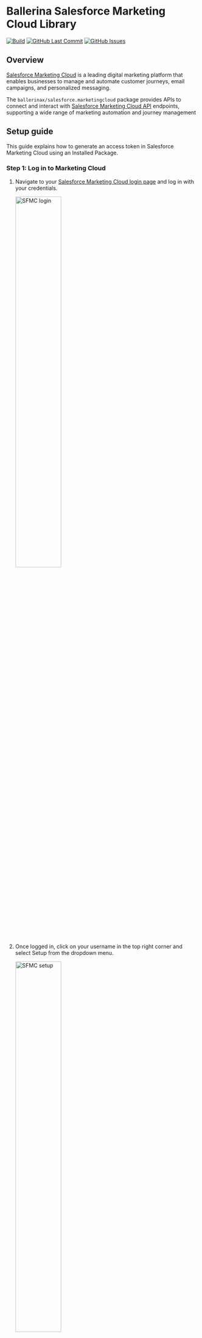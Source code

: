# Ballerina Salesforce Marketing Cloud Library

[![Build](https://github.com/ballerina-platform/module-ballerinax-salesforce.marketingcloud/actions/workflows/ci.yml/badge.svg)](https://github.com/ballerina-platform/module-ballerinax-salesforce.marketingcloud/actions/workflows/ci.yml)
[![GitHub Last Commit](https://img.shields.io/github/last-commit/ballerina-platform/module-ballerinax-salesforce.marketingcloud.svg)](https://github.com/ballerina-platform/module-ballerinax-salesforce.marketingcloud/commits/master)
[![GitHub Issues](https://img.shields.io/github/issues/ballerina-platform/ballerina-library/module/salesforce.marketingcloud.svg?label=Open%20Issues)](https://github.com/ballerina-platform/ballerina-library/labels/module%salesforce.marketingcloud)

## Overview

[Salesforce Marketing Cloud](https://www.salesforce.com/products/marketing-cloud/overview/) is a leading digital marketing platform that enables businesses to manage and automate customer journeys, email campaigns, and personalized messaging.

The `ballerinax/salesforce.marketingcloud` package provides APIs to connect and interact with [Salesforce Marketing Cloud API](https://developer.salesforce.com/docs/atlas.en-us.mc-apis.meta/mc-apis/) endpoints, supporting a wide range of marketing automation and journey management

## Setup guide

This guide explains how to generate an access token in Salesforce Marketing Cloud using an Installed Package. 

### Step 1: Log in to Marketing Cloud

1. Navigate to your [Salesforce Marketing Cloud login page](https://mc.exacttarget.com/cloud/login.html) and log in with your credentials.

   <img src="docs/setup/resources/1-sfmc-login.png" title="SFMC login" width="50%" alt="SFMC login"/>

2. Once logged in, click on your username in the top right corner and select Setup from the dropdown menu.

   <img src="docs/setup/resources/2-sfmc-setup.png" title="SFMC setup" width="50%" alt="SFMC setup"/>

### Step 2: Create an installed package

1. In the **Setup** menu, scroll down to the **Platform Tools** section.
2. Click on **Apps** and then select **Installed Packages**.

   <img src="docs/setup/resources/3-installed-packages.png" title="SFMC packages" width="50%" alt="SFMC installed packages"/>

3. Click the **New** button.
4. Enter a **Name** and **Description** for your package (for example, `API Integration Package`).
5. Click **Save**.

   <img src="docs/setup/resources/4-sfmc-new-component.png" title="SFMC new component" width="50%" alt="SFMC installed package component"/>

### Step 3: Add an API integration component

1. After saving, click on the package you just created to view its details.

   <img src="docs/setup/resources/5-sfmc-component-details.png" title="SFMC new component details" width="95%" alt="SFMC installed package component details"/>

2. Click on **Add Component**.
3. Choose **API Integration** as the component type.

   <img src="docs/setup/resources/6-sfmc-component-type.png" title="SFMC new component type" width="50%" alt="SFMC installed package component type"/>

4. Select Server-to-Server as the integration type.

   <img src="docs/setup/resources/7-sfmc-integration-type.png" title="SFMC new integration type" width="50%" alt="SFMC installed package integration type"/>

5. In the list of available scopes, check the required permissions for your integration. For most token generation and API calls, you might need:
   * Read and Write access to Email Studio
   * Access to the REST API
   * Any additional scopes based on your specific use case

     <img src="docs/setup/resources/8-sfmc-scope.png" title="SFMC component scope" width="75%" alt="SFMC component scopes"/>

6. Click **Save** to add the component.

### Step 4: Retrieve the Client ID and Client Secret

On the package detail page, note down the Base URIs, Client ID and Client Secret generated for your integration. These credentials are required to authenticate API calls.
If necessary, click on Edit to update any integration details or to add further scopes.

<img src="docs/setup/resources/9-sfmc-secret.png" title="SFMC secret" width="65%" alt="SFMC client secret"/>

<img src="docs/setup/resources/10-sfmc-client.png" title="SFMC client id" width="95%" alt="SFMC client id"/>

### Step 5: Retrieve your user subdomain

Extract the subdomain by taking the portion between `https://` and `.auth.marketingcloudapis.com` in your base URI. For example, from `https://mc123456gkz1x4p5b9m4gzx5b9.auth.marketingcloudapis.com/`, the subdomain is `mc123456gkz1x4p5b9m4gzx5b9`.

### Step 6: Retrieve your account id if necessary

Navigate to the top right corner of your SFMC account interface, hover over your account name, and the MID will be displayed.
>> **Note:** This is only needed if the cloud account has more than one bussiness units.

<img src="docs/setup/resources/11-account-id.png" title="Account id" width="50%" alt="SFMC client id"/>

## Quickstart

To use the `salesforce.marketingcloud` connector in your Ballerina application, modify the `.bal` file as follows:

### Step 1: Import the module

Import the `salesforce.marketingcloud` module.

```ballerina
import ballerinax/salesforce.marketingcloud;
```

### Step 2: Instantiate a new connector

Create a `marketingcloud:ConnectionConfig` with the obtained OAuth2.0 tokens and initialize the connector with it.

```ballerina
configurable string clientId = ?;
configurable string clientSecret = ?;
configurable string subDomain = ?;
configurable string accountId = ?;

marketingcloud:Client marketingCloudClient = check new (
    subDomain,
    config = {
        auth: {
            clientId,
            clientSecret,
            accountId
        }
    }
);
```

### Step 3: Invoke the connector operation

Now, utilize the available connector operations.

#### See all the journeys contact is enrolled in

```ballerina
marketingcloud:ContactMembershipResponse res = 
        check marketingCloudClient->getContactMembership({
            contactKeyList: ["test@example.com"]
        });
```

## Examples

The `ballerinax/salesforce.marketingcloud` connector provides practical examples illustrating usage in various scenarios. Explore these [examples](https://github.com/ballerina-platform/module-ballerinax-salesforce.marketingcloud/tree/main/examples) to understand how to capture and process database change events effectively.

1. [Seasonal Journey](https://github.com/ballerina-platform/module-ballerinax-salesforce.marketingcloud/tree/main/examples/seasonal-journey) – Shows how to enroll new users into the Seasonal Journey by adding a row to a Data Extension, with checks to prevent enrolling users who are already part of the Rewin Journey.

## Build from the source

### Setting up the prerequisites

1. Download and install Java SE Development Kit (JDK) version 21. You can download it from either of the following sources:

    * [Oracle JDK](https://www.oracle.com/java/technologies/downloads/)
    * [OpenJDK](https://adoptium.net/)

   > **Note:** After installation, remember to set the `JAVA_HOME` environment variable to the directory where JDK was installed.

2. Download and install [Ballerina Swan Lake](https://ballerina.io/).

3. Download and install [Docker](https://www.docker.com/get-started).

   > **Note**: Ensure that the Docker daemon is running before executing any tests.

4. Export Github Personal access token with read package permissions as follows,

    ```bash
    export packageUser=<Username>
    export packagePAT=<Personal access token>
    ```

### Build options

Execute the commands below to build from the source.

1. To build the package:

   ```bash
   ./gradlew clean build
   ```

2. To run the tests:

   ```bash
   ./gradlew clean test
   ```

3. To build the without the tests:

   ```bash
   ./gradlew clean build -x test
   ```

4. To run tests against different environments:

   ```bash
   ./gradlew clean test -Pgroups=<Comma separated groups/test cases>
   ```

5. To debug the package with a remote debugger:

   ```bash
   ./gradlew clean build -Pdebug=<port>
   ```

6. To debug with the Ballerina language:

   ```bash
   ./gradlew clean build -PbalJavaDebug=<port>
   ```

7. Publish the generated artifacts to the local Ballerina Central repository:

    ```bash
    ./gradlew clean build -PpublishToLocalCentral=true
    ```

8. Publish the generated artifacts to the Ballerina Central repository:

   ```bash
   ./gradlew clean build -PpublishToCentral=true
   ```

## Contribute to Ballerina

As an open-source project, Ballerina welcomes contributions from the community.

For more information, go to the [contribution guidelines](https://github.com/ballerina-platform/ballerina-lang/blob/master/CONTRIBUTING.md).

## Code of conduct

All the contributors are encouraged to read the [Ballerina Code of Conduct](https://ballerina.io/code-of-conduct).

## Useful links

* For more information go to the [`salesforce.marketingcloud` package](https://central.ballerina.io/ballerinax/salesforce.marketingcloud/latest).
* For example demonstrations of the usage, go to [Ballerina By Examples](https://ballerina.io/learn/by-example/).
* Chat live with us via our [Discord server](https://discord.gg/ballerinalang).
* Post all technical questions on Stack Overflow with the [#ballerina](https://stackoverflow.com/questions/tagged/ballerina) tag.
